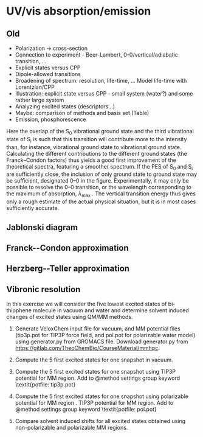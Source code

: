 # UV/vis absorption/emission

## Old

- Polarization $\rightarrow$ cross-section
- Connection to experiment - Beer-Lambert, 0-0/vertical/adiabatic transition, ...
- Explicit states versus CPP
- Dipole-allowed transitions
- Broadening of spectrum: resolution, life-time, ... Model life-time with Lorentzian/CPP
- Illustration: explicit state versus CPP - small system (water?) and some rather large system
- Analyzing excited states (descriptors...)
- Maybe: comparison of methods and basis set (Table)
- Emission, phosphorescence

Here the overlap of the S<sub>0</sub> vibrational ground state and the third vibrational state of S<sub>i</sub> is such that this transition will contribute more to the intensity than, for instance, vibrational ground state to vibrational ground state. Calculating the different contributions to the different ground states (the Franck–Condon factors) thus yields a good first improvement of the theoretical spectra, featuring a smoother spectrum. If the PES of S<sub>0</sub> and S<sub>i</sub> are sufficiently close, the inclusion of only ground state to ground state may be sufficient, designated 0–0 in the figure. Experimentally, it may only be possible to resolve the 0–0 transition, or the wavelength corresponding to the maximum of absorption, $\lambda$<sub>max</sub> . The vertical transition energy thus gives only a rough estimate of the actual physical situation, but it is in most cases sufficiently accurate.

## Jablonski diagram

## Franck--Condon approximation

## Herzberg--Teller approximation

## Vibronic resolution
<!-- #endregion -->

In this exercise we will consider the five lowest excited states of bi-thiophene molecule in vacuum and water and determine solvent induced changes of excited states using QM/MM methods. 

1. Generate VeloxChem input file for vacuum, and MM potential files (tip3p.pot for TIP3P force field, and pol.pot for polarizable water 
model) using generator.py from GROMACS file. Download generator.py from https://gitlab.com/TheoChemBio/CourseMaterial/mmhpc. 

2. Compute the 5 first excited states for one snapshot in vacuum.

3. Compute the 5 first excited states for one snapshot using TIP3P potential for MM region. Add to @method settings group keyword \textit{potfile: tip3p.pot}

4. Compute the 5 first excited states for one snapshot using polarizable potential for MM region . TIP3P potential for MM region. Add to @method settings group keyword \textit{potfile: pol.pot}

5. Compare solvent induced shifts for all excited states obtained using non-polarizable and polarizable MM regions. 
